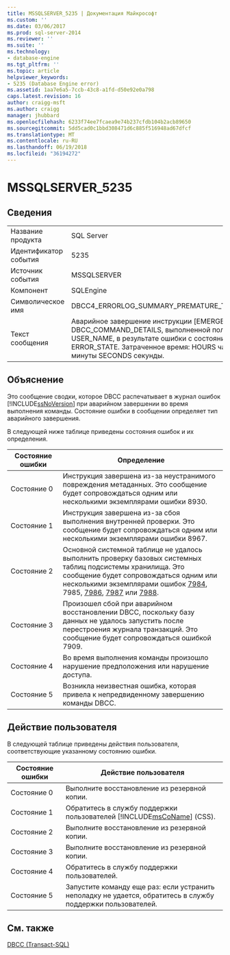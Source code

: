 ```yaml
---
title: MSSQLSERVER_5235 | Документация Майкрософт
ms.custom: ''
ms.date: 03/06/2017
ms.prod: sql-server-2014
ms.reviewer: ''
ms.suite: ''
ms.technology:
- database-engine
ms.tgt_pltfrm: ''
ms.topic: article
helpviewer_keywords:
- 5235 (Database Engine error)
ms.assetid: 1aa7e6a5-7ccb-43c8-a1fd-d50e92e0a798
caps.latest.revision: 16
author: craigg-msft
ms.author: craigg
manager: jhubbard
ms.openlocfilehash: 6233f74ee7fcaea9e74b237cfdb104b2acb89650
ms.sourcegitcommit: 5dd5cad0c1bbd308471d6c885f516948ad67dfcf
ms.translationtype: MT
ms.contentlocale: ru-RU
ms.lasthandoff: 06/19/2018
ms.locfileid: "36194272"
---
```

# <a name="mssqlserver5235"></a>MSSQLSERVER_5235
    
## <a name="details"></a>Сведения  
  
|||  
|-|-|  
|Название продукта|SQL Server|  
|Идентификатор события|5235|  
|Источник события|MSSQLSERVER|  
|Компонент|SQLEngine|  
|Символическое имя|DBCC4_ERRORLOG_SUMMARY_PREMATURE_TERMINATION|  
|Текст сообщения|Аварийное завершение инструкции [EMERGENCY] DBCC DBCC_COMMAND_DETAILS, выполненной пользователем USER_NAME, в результате ошибки с состоянием ERROR_STATE. Затраченное время: HOURS часы MINUTES минуты SECONDS секунды.|  
  
## <a name="explanation"></a>Объяснение  
 Это сообщение сводки, которое DBCC распечатывает в журнал ошибок [!INCLUDE[ssNoVersion](../../includes/ssnoversion-md.md)] при аварийном завершении во время выполнения команды. Состояние ошибки в сообщении определяет тип аварийного завершения.  
  
 В следующей ниже таблице приведены состояния ошибок и их определения.  
  
|Состояние ошибки|Определение|  
|-----------------|----------------|  
|Состояние 0|Инструкция завершена из-за неустранимого повреждения метаданных. Это сообщение будет сопровождаться одним или несколькими экземплярами ошибки 8930.|  
|Состояние 1|Инструкция завершена из-за сбоя выполнения внутренней проверки. Это сообщение будет сопровождаться одним или несколькими экземплярами ошибки 8967.|  
|Состояние 2|Основной системной таблице не удалось выполнить проверку базовых системных таблиц подсистемы хранилища. Это сообщение будет сопровождаться одним или несколькими экземплярами ошибок [7984](mssqlserver-7984-database-engine-error.md), 7985, [7986](mssqlserver-7986-database-engine-error.md), [7987](mssqlserver-7987-database-engine-error.md) или [7988](mssqlserver-7988-database-engine-error.md).|  
|Состояние 3|Произошел сбой при аварийном восстановлении DBCC, поскольку базу данных не удалось запустить после перестроения журнала транзакций. Это сообщение будет сопровождаться ошибкой 7909.|  
|Состояние 4|Во время выполнения команды произошло нарушение предположения или нарушение доступа.|  
|Состояние 5|Возникла неизвестная ошибка, которая привела к непредвиденному завершению команды DBCC.|  
  
## <a name="user-action"></a>Действие пользователя  
 В следующей таблице приведены действия пользователя, соответствующие указанному состоянию ошибки.  
  
|Состояние ошибки|Действие пользователя|  
|-----------------|-----------------|  
|Состояние 0|Выполните восстановление из резервной копии.|  
|Состояние 1|Обратитесь в службу поддержки пользователей [!INCLUDE[msCoName](../../includes/msconame-md.md)] (CSS).|  
|Состояние 2|Выполните восстановление из резервной копии.|  
|Состояние 3|Выполните восстановление из резервной копии.|  
|Состояние 4|Обратитесь в службу поддержки пользователей.|  
|Состояние 5|Запустите команду еще раз: если устранить неполадку не удается, обратитесь в службу поддержки пользователей.|  
  
## <a name="see-also"></a>См. также  
 [DBCC (Transact-SQL)](/sql/t-sql/database-console-commands/dbcc-transact-sql)  
  
  
